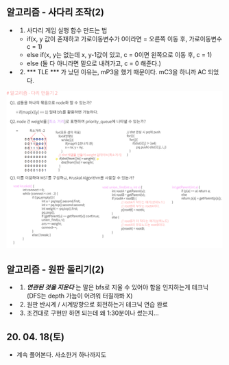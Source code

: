 ## 알고리즘 - 사다리 조작(2)
 
 - 1. 사다리 게임 실행 함수 만드는 법
    - if(x, y 값이 존재하고 가로이동변수가 0이라면 = 오른쪽 이동 후, 가로이동변수 c = 1)
    - else if(x, y는 없는데 x, y-1값이 있고, c = 0이면 왼쪽으로 이동 후, c = 1)
    - else (둘 다 아니라면 밑으로 내려가고, c = 0 해준다.)

 - 2. *** TLE *** 가 났던 이유는, mP3을 했기 때문이다. mC3을 하니까 AC 되었다.

![Alt text](./img/img_200418.jpg)


## 알고리즘 - 원판 돌리기(2)

 - 1. ***연관된 것을 지운다*** 는 말은 bfs로 지울 수 있어야 함을 인지하는게 테크닉
      (DFS는 depth 가늠이 어려워 터질까봐 X)

 - 2. 원판 반시계 / 시계방향으로 회전하는거 테크닉 연습 완료

 - 3. 조건대로 구현만 하면 되는데 왜 1:30분이나 썼는지...

 ## 20. 04. 18(토)
  - 계속 풀어본다. 사소한거 하나까지도
